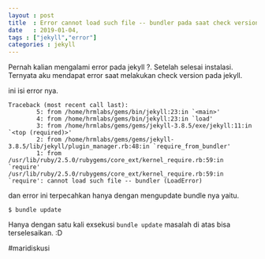 ```yaml
---
layout : post
title  : Error cannot load such file -- bundler pada saat check version jekyll
date   : 2019-01-04,
tags : ["jekyll","error"]
categories : jekyll
---
```


Pernah kalian mengalami error pada jekyll ?.
Setelah selesai instalasi. Ternyata aku mendapat error saat melakukan check version pada jekyll.

ini isi error nya. 
```
Traceback (most recent call last):
        5: from /home/hrmlabs/gems/bin/jekyll:23:in `<main>'
        4: from /home/hrmlabs/gems/bin/jekyll:23:in `load'
        3: from /home/hrmlabs/gems/gems/jekyll-3.8.5/exe/jekyll:11:in `<top (required)>'
        2: from /home/hrmlabs/gems/gems/jekyll-3.8.5/lib/jekyll/plugin_manager.rb:48:in `require_from_bundler'
        1: from /usr/lib/ruby/2.5.0/rubygems/core_ext/kernel_require.rb:59:in `require'
/usr/lib/ruby/2.5.0/rubygems/core_ext/kernel_require.rb:59:in `require': cannot load such file -- bundler (LoadError)
```

dan error ini terpecahkan hanya dengan mengupdate bundle nya yaitu.
```
$ bundle update
```

Hanya dengan satu kali exsekusi `bundle update` masalah di atas bisa terselesaikan. :D

 #maridiskusi

